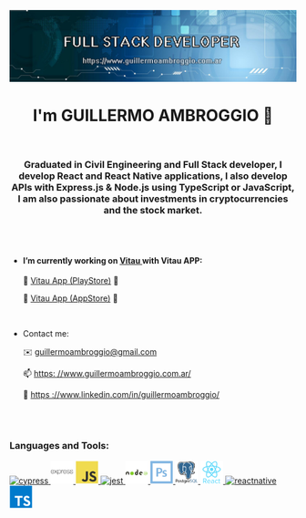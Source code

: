 ![](https://raw.githubusercontent.com/GuillermoAmbroggio/GuillermoAmbroggio/main/assets/portGit.png)

<h1 align="center">I'm GUILLERMO AMBROGGIO 👋</h1><br />
<h3 align="center">Graduated in Civil Engineering and Full Stack developer, I develop React and React Native applications, I also develop APIs with Express.js & Node.js using TypeScript or JavaScript, I am also passionate about investments in cryptocurrencies and the stock market.</h3>
<br />
<br />


- <h4> I’m currently working on <a href="https://vitau.mx/" target="_blank"> Vitau </a> with Vitau APP:</h4>
 
   🚀 <a href="https://play.google.com/store/apps/details?id=mx.vitau.androidvitau" target="_blank">Vitau App (PlayStore)</a> 🚀
 
   🚀 <a href="https://apps.apple.com/mx/app/vitau-farmacia-digital/id1560696284" target="_blank">Vitau App (AppStore)</a> 🚀
   
   <br />
- Contact me:

   ✉️  guillermoambroggio@gmail.com
   
   :mailbox: <a href="https://www.guillermoambroggio.com.ar/" target="_blank">https: //www.guillermoambroggio.com.ar/</a>
   
   :fax: <a href="https://www.linkedin.com/in/guillermoambroggio/" target="_blank">https ://www.linkedin.com/in/guillermoambroggio/</a>
<br />
<br />

<h3 align="left">Languages and Tools:</h3>
<p align="left"> <a href="https://www.cypress.io" target="_blank"> <img src="https://raw.githubusercontent.com/simple-icons/simple-icons/6e46ec1fc23b60c8fd0d2f2ff46db82e16dbd75f/icons/cypress.svg" alt="cypress" width="40" height="40"/> </a> <a href="https://expressjs.com" target="_blank"> <img src="https://raw.githubusercontent.com/devicons/devicon/master/icons/express/express-original-wordmark.svg" alt="express" width="40" height="40"/> </a> <a href="https://developer.mozilla.org/en-US/docs/Web/JavaScript" target="_blank"> <img src="https://raw.githubusercontent.com/devicons/devicon/master/icons/javascript/javascript-original.svg" alt="javascript" width="40" height="40"/> </a> <a href="https://jestjs.io" target="_blank"> <img src="https://www.vectorlogo.zone/logos/jestjsio/jestjsio-icon.svg" alt="jest" width="40" height="40"/> </a> <a href="https://nodejs.org" target="_blank"> <img src="https://raw.githubusercontent.com/devicons/devicon/master/icons/nodejs/nodejs-original-wordmark.svg" alt="nodejs" width="40" height="40"/> </a> <a href="https://www.photoshop.com/en" target="_blank"> <img src="https://raw.githubusercontent.com/devicons/devicon/master/icons/photoshop/photoshop-line.svg" alt="photoshop" width="40" height="40"/> </a> <a href="https://www.postgresql.org" target="_blank"> <img src="https://raw.githubusercontent.com/devicons/devicon/master/icons/postgresql/postgresql-original-wordmark.svg" alt="postgresql" width="40" height="40"/> </a> <a href="https://reactjs.org/" target="_blank"> <img src="https://raw.githubusercontent.com/devicons/devicon/master/icons/react/react-original-wordmark.svg" alt="react" width="40" height="40"/> </a> <a href="https://reactnative.dev/" target="_blank"> <img src="https://reactnative.dev/img/header_logo.svg" alt="reactnative" width="40" height="40"/> </a> <a href="https://www.typescriptlang.org/" target="_blank"> <img src="https://raw.githubusercontent.com/devicons/devicon/master/icons/typescript/typescript-original.svg" alt="typescript" width="40" height="40"/> </a> </p>
